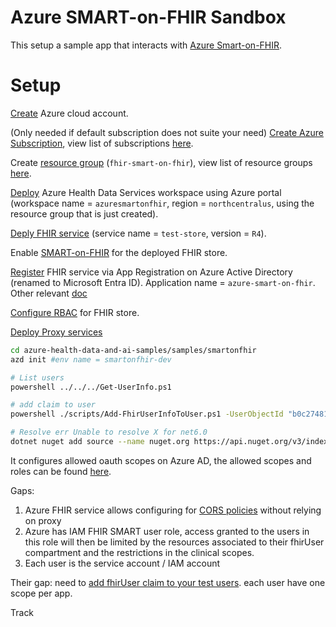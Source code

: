 # Azure SMART-on-FHIR Sandbox

This setup a sample app that interacts with [Azure Smart-on-FHIR](https://learn.microsoft.com/en-us/azure/healthcare-apis/fhir/smart-on-fhir).

# Setup

[Create](https://azure.microsoft.com/en-ca/free/cloud-services/search/) Azure cloud account.

(Only needed if default subscription does not suite your need) [Create Azure Subscription](https://learn.microsoft.com/en-us/azure/cost-management-billing/manage/create-subscription), view list of subscriptions [here](https://portal.azure.com/#view/Microsoft_Azure_Billing/SubscriptionsBladeV2).

Create [resource group](https://learn.microsoft.com/en-us/azure/azure-resource-manager/management/manage-resource-groups-portal) (`fhir-smart-on-fhir`), view list of resource groups [here](https://portal.azure.com/#view/HubsExtension/BrowseResourceGroups).

[Deploy](https://learn.microsoft.com/en-us/azure/healthcare-apis/healthcare-apis-quickstart) Azure Health Data Services workspace using Azure portal (workspace name = `azuresmartonfhir`, region = `northcentralus`, using the resource group that is just created).

[Deply FHIR service](https://learn.microsoft.com/en-us/azure/healthcare-apis/fhir/fhir-portal-quickstart) (service name = `test-store`, version = `R4`).

Enable [SMART-on-FHIR](https://learn.microsoft.com/en-us/azure/healthcare-apis/fhir/smart-on-fhir) for the deployed FHIR store.

[Register](https://learn.microsoft.com/en-us/azure/healthcare-apis/azure-api-for-fhir/register-public-azure-ad-client-app) FHIR service via App Registration on Azure Active Directory (renamed to Microsoft Entra ID). Application name = `azure-smart-on-fhir`. Other relevant [doc](https://learn.microsoft.com/en-gb/azure/healthcare-apis/azure-api-for-fhir/register-resource-azure-ad-client-app?WT.mc_id=Portal-Microsoft_Healthcare_APIs)

[Configure RBAC](https://learn.microsoft.com/en-us/azure/healthcare-apis/azure-api-for-fhir/configure-azure-rbac) for FHIR store.

[Deploy Proxy services](https://github.com/Azure-Samples/azure-health-data-and-ai-samples/blob/main/samples/smartonfhir/docs/deployment.md)

```sh
cd azure-health-data-and-ai-samples/samples/smartonfhir
azd init #env name = smartonfhir-dev

# List users
powershell ../../../Get-UserInfo.ps1

# add claim to user
powershell ./scripts/Add-FhirUserInfoToUser.ps1 -UserObjectId "b0c27481-a11d-4e01-8f3a-b4484b9755de" -FhirUserValue "Patient/PatientA"

# Resolve err Unable to resolve X for net6.0
dotnet nuget add source --name nuget.org https://api.nuget.org/v3/index.json
```

It configures allowed oauth scopes on Azure AD, the allowed scopes and roles can be found [here](https://github.com/Azure-Samples/azure-health-data-and-ai-samples/tree/main/samples/smartonfhir/scripts/manifest-json-contents).

Gaps:
1. Azure FHIR service allows configuring for [CORS policies](https://learn.microsoft.com/en-us/azure/healthcare-apis/fhir/configure-cross-origin-resource-sharing) without relying on proxy
2. Azure has IAM FHIR SMART user role, access granted to the users in this role will then be limited by the resources associated to their fhirUser compartment and the restrictions in the clinical scopes.
3. Each user is the service account / IAM account

Their gap: need to [add fhirUser claim to your test users](https://github.com/Azure-Samples/azure-health-data-and-ai-samples/blob/main/samples/smartonfhir/docs/ad-apps/set-fhir-user-mapping.md#add-fhiruser-claim-to-your-test-users).  each user have one scope per app.

Track